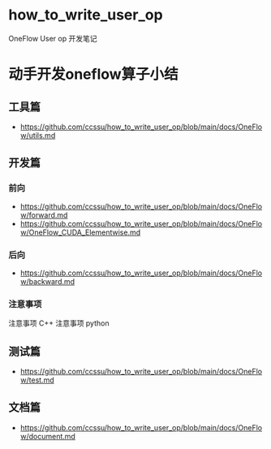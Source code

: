 # how_to_write_user_op
OneFlow User op 开发笔记

# 动手开发oneflow算子小结 
## 工具篇

- https://github.com/ccssu/how_to_write_user_op/blob/main/docs/OneFlow/utils.md

## 开发篇

### 前向
- https://github.com/ccssu/how_to_write_user_op/blob/main/docs/OneFlow/forward.md
- https://github.com/ccssu/how_to_write_user_op/blob/main/docs/OneFlow/OneFlow_CUDA_Elementwise.md
### 后向
- https://github.com/ccssu/how_to_write_user_op/blob/main/docs/OneFlow/backward.md
### 注意事项
注意事项 C++
注意事项 python 
## 测试篇
- https://github.com/ccssu/how_to_write_user_op/blob/main/docs/OneFlow/test.md
## 文档篇
- https://github.com/ccssu/how_to_write_user_op/blob/main/docs/OneFlow/document.md


